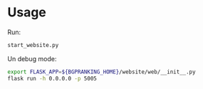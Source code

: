 # Usage

Run:

```bash
start_website.py
```

Un debug mode:

```bash
export FLASK_APP=${BGPRANKING_HOME}/website/web/__init__.py
flask run -h 0.0.0.0 -p 5005
```

